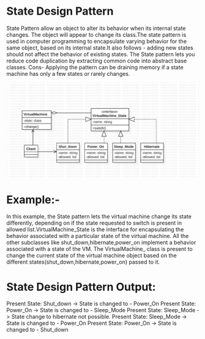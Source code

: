 # State Design Pattern

State Pattern allow an object to alter its behavior when its internal state changes.
The object will appear to change its class.The state pattern is used in computer programming to encapsulate varying behavior for the same object, based on its internal state.It also follows - adding new states should not affect the behavior of existing states.
The State pattern lets you reduce code duplication by extracting common code into abstract base classes.
Cons- Applying the pattern can be draining memory if a state machine has only a few states or rarely changes.

![UML diagram for State Pattern](state.png "UML class diagram of State")

# Example:-
In this example, the State pattern lets the virtual machine change its state differently, depending on if the state requested to switch is present in allowed list.VirtualMachine_State is the interface for encapsulating the behavior associated with a particular state of the virtual machine. All the other subclasses like shut_down,hibernate,power_on implement a behavior associated with a state of the VM. The VirtualMachine_ class is present to change the current state of the virtual machine object based on the different states(shut_down,hibernate,power_on) passed to it.

# State Design Pattern Output:
Present State: Shut_down   ->   State is changed to - Power_On
Present State: Power_On   ->   State is changed to - Sleep_Mode
Present State: Sleep_Mode  ->   State change to hibernate not possible.
Present State: Sleep_Mode   ->   State is changed to - Power_On
Present State: Power_On   ->   State is changed to - Shut_down